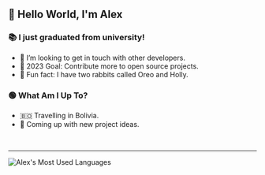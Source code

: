 ## 👋 Hello World, I'm Alex 

### 📚 I just graduated from university!
- 👯 I’m looking to get in touch with other developers.
- 🥅 2023 Goal: Contribute more to open source projects.
- 🐇 Fun fact: I have two rabbits called Oreo and Holly.

### 🟢 What Am I Up To?
- 🇧🇴 Travelling in Bolivia.
- 🧪 Coming up with new project ideas.

<br />

---

<!-- <img align="left" alt="Alex's GitHub Stats" src="https://github-readme-stats.vercel.app/api/?username=hexedbun&show_icons=true&title_color=fff&icon_color=79ff97&text_color=9f9f9f&bg_color=151515" /> -->
<img align="left" alt="Alex's Most Used Languages" src="https://github-readme-stats.vercel.app/api/top-langs/?username=hexedbun&layout=compact&title_color=fff&icon_color=79ff97&text_color=9f9f9f&bg_color=151515" />
